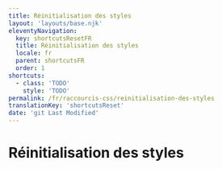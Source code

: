 ```yaml
---
title: Réinitialisation des styles
layout: 'layouts/base.njk'
eleventyNavigation:
  key: shortcutsResetFR
  title: Réinitialisation des styles
  locale: fr
  parent: shortcutsFR
  order: 1
shortcuts:
  - class: 'TODO'
    style: 'TODO'
permalink: /fr/raccourcis-css/reinitialisation-des-styles
translationKey: 'shortcutsReset'
date: 'git Last Modified'
---
```


# Réinitialisation des styles
